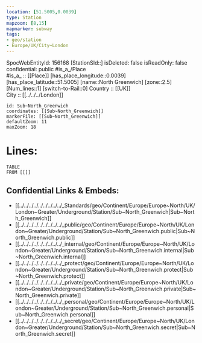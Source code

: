 ```yaml
---
location: [51.5005,0.0039] 
type: Station 
mapzoom: [8,15] 
mapmarker: subway 
tags:
- geo/station
- Europe/UK/City~London
---
```

SpocWebEntityId: 156168
[StationSId::] 
isDeleted: false
isReadOnly: false
confidential: public
#is_a_/Place  
#is_a_ :: [[Place]] 
[has_place_longitude::0.0039] 
[has_place_latitude::51.5005] 
[name::North Greenwich] 
[zone::2.5] 
[Num_lines::1] 
[switch-to-Rail::0] 
Country :: [[UK]]  
City :: [[../../../London]]  


```leaflet
id: Sub~North_Greenwich
coordinates: [[Sub~North_Greenwich]] 
markerFile: [[Sub~North_Greenwich]] 
defaultZoom: 11 
maxZoom: 18
```


# Lines: 
```dataview
TABLE 
FROM [[]] 
```

## Confidential Links & Embeds: 
- [[../../../../../../../../../_Standards/geo/Continent/Europe/Europe~North/UK/London~Greater/Underground/Station/Sub~North_Greenwich|Sub~North_Greenwich]] 
- [[../../../../../../../../../_public/geo/Continent/Europe/Europe~North/UK/London~Greater/Underground/Station/Sub~North_Greenwich.public|Sub~North_Greenwich.public]] 
- [[../../../../../../../../../_internal/geo/Continent/Europe/Europe~North/UK/London~Greater/Underground/Station/Sub~North_Greenwich.internal|Sub~North_Greenwich.internal]] 
- [[../../../../../../../../../_protect/geo/Continent/Europe/Europe~North/UK/London~Greater/Underground/Station/Sub~North_Greenwich.protect|Sub~North_Greenwich.protect]] 
- [[../../../../../../../../../_private/geo/Continent/Europe/Europe~North/UK/London~Greater/Underground/Station/Sub~North_Greenwich.private|Sub~North_Greenwich.private]] 
- [[../../../../../../../../../_personal/geo/Continent/Europe/Europe~North/UK/London~Greater/Underground/Station/Sub~North_Greenwich.personal|Sub~North_Greenwich.personal]] 
- [[../../../../../../../../../_secret/geo/Continent/Europe/Europe~North/UK/London~Greater/Underground/Station/Sub~North_Greenwich.secret|Sub~North_Greenwich.secret]] 
